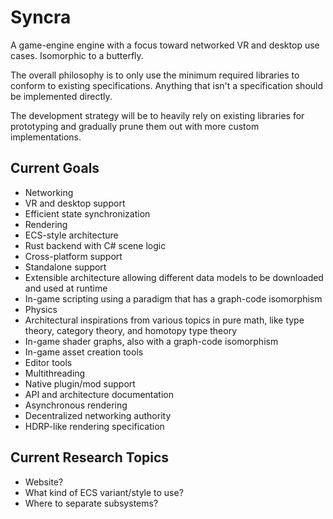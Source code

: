 # Syncra

A game-engine engine with a focus toward networked VR and desktop use cases. Isomorphic to a butterfly.

The overall philosophy is to only use the minimum required libraries to conform to existing specifications. Anything that isn't a specification should be implemented directly.

The development strategy will be to heavily rely on existing libraries for prototyping and gradually prune them out with more custom implementations.

## Current Goals

- Networking
- VR and desktop support
- Efficient state synchronization
- Rendering
- ECS-style architecture
- Rust backend with C# scene logic
- Cross-platform support
- Standalone support
- Extensible architecture allowing different data models to be downloaded and used at runtime
- In-game scripting using a paradigm that has a graph-code isomorphism
- Physics
- Architectural inspirations from various topics in pure math, like type theory, category theory, and homotopy type theory
- In-game shader graphs, also with a graph-code isomorphism
- In-game asset creation tools
- Editor tools
- Multithreading
- Native plugin/mod support
- API and architecture documentation
- Asynchronous rendering
- Decentralized networking authority
- HDRP-like rendering specification

## Current Research Topics

- Website?
- What kind of ECS variant/style to use?
- Where to separate subsystems?